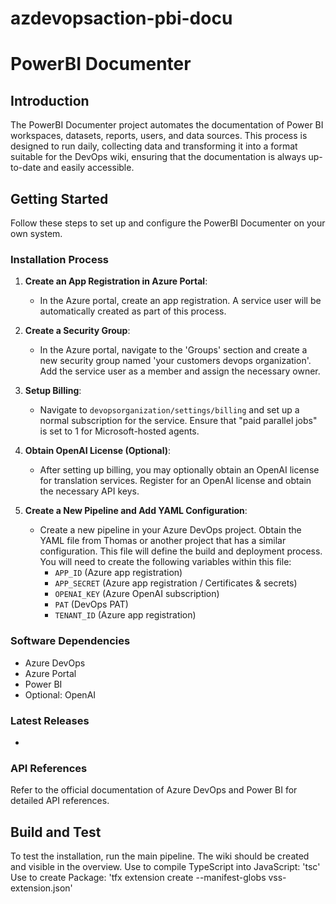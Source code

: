 # azdevopsaction-pbi-docu
# PowerBI Documenter

## Introduction
The PowerBI Documenter project automates the documentation of Power BI workspaces, datasets, reports, users, and data sources. This process is designed to run daily, collecting data and transforming it into a format suitable for the DevOps wiki, ensuring that the documentation is always up-to-date and easily accessible.

## Getting Started
Follow these steps to set up and configure the PowerBI Documenter on your own system.

### Installation Process
1. **Create an App Registration in Azure Portal**: 
   - In the Azure portal, create an app registration. A service user will be automatically created as part of this process.

2. **Create a Security Group**:
   - In the Azure portal, navigate to the 'Groups' section and create a new security group named 'your customers devops organization'. Add the service user as a member and assign the necessary owner.

3. **Setup Billing**:
   - Navigate to `devopsorganization/settings/billing` and set up a normal subscription for the service. Ensure that "paid parallel jobs" is set to 1 for Microsoft-hosted agents.

4. **Obtain OpenAI License (Optional)**:
   - After setting up billing, you may optionally obtain an OpenAI license for translation services. Register for an OpenAI license and obtain the necessary API keys.

5. **Create a New Pipeline and Add YAML Configuration**:
   - Create a new pipeline in your Azure DevOps project. Obtain the YAML file from Thomas or another project that has a similar configuration. This file will define the build and deployment process. You will need to create the following variables within this file:
     - `APP_ID` (Azure app registration)
     - `APP_SECRET` (Azure app registration / Certificates & secrets)
     - `OPENAI_KEY` (Azure OpenAI subscription)
     - `PAT` (DevOps PAT)
     - `TENANT_ID` (Azure app registration)

### Software Dependencies
- Azure DevOps
- Azure Portal
- Power BI
- Optional: OpenAI

### Latest Releases
-

### API References
Refer to the official documentation of Azure DevOps and Power BI for detailed API references.

## Build and Test
To test the installation, run the main pipeline. The wiki should be created and visible in the overview.
Use to compile TypeScript into JavaScript: 'tsc'
Use to create Package: 'tfx extension create --manifest-globs vss-extension.json'